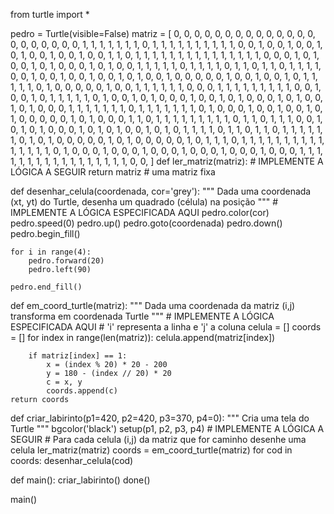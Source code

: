 from turtle import *


pedro = Turtle(visible=False)
matriz = [
    0, 0, 0, 0, 0, 0, 0, 0, 0, 0, 0, 0, 0, 0, 0, 0, 0, 0, 0, 0,
    0, 1, 1, 1, 1, 1, 1, 1, 0, 1, 1, 1, 1, 1, 1, 1, 1, 1, 1, 0,
    0, 1, 0, 0, 1, 0, 0, 1, 0, 1, 0, 0, 1, 0, 0, 1, 0, 0, 1, 1,
    0, 1, 1, 1, 1, 1, 1, 1, 1, 1, 1, 1, 1, 1, 1, 1, 0, 0, 0, 1,
    0, 1, 0, 0, 1, 0, 1, 0, 0, 0, 1, 0, 1, 0, 0, 1, 1, 1, 1, 1,
    0, 1, 1, 1, 1, 0, 1, 1, 0, 1, 1, 0, 1, 1, 1, 1, 0, 0, 1, 0,
    0, 1, 0, 0, 1, 0, 0, 1, 0, 1, 0, 0, 1, 0, 0, 0, 0, 0, 1, 0,
    0, 1, 0, 0, 1, 0, 1, 1, 1, 1, 1, 0, 1, 0, 0, 0, 0, 0, 1, 0,
    0, 1, 1, 1, 1, 1, 1, 0, 0, 0, 1, 1, 1, 1, 1, 1, 1, 1, 1, 0,
    0, 1, 0, 0, 1, 0, 1, 1, 1, 1, 1, 0, 1, 0, 0, 1, 0, 1, 0, 0,
    0, 1, 0, 0, 1, 0, 1, 0, 0, 0, 1, 0, 1, 0, 0, 1, 0, 1, 0, 0,
    0, 1, 1, 1, 1, 1, 1, 1, 0, 1, 1, 1, 1, 1, 1, 1, 0, 1, 0, 0,
    0, 1, 0, 0, 1, 0, 0, 1, 0, 1, 0, 0, 0, 0, 0, 1, 0, 1, 0, 0,
    0, 1, 1, 0, 1, 1, 1, 1, 1, 1, 1, 1, 1, 0, 1, 1, 0, 1, 1, 1,
    0, 0, 1, 0, 1, 0, 1, 0, 0, 0, 1, 0, 1, 0, 1, 0, 0, 1, 0, 1,
    0, 1, 1, 1, 1, 0, 1, 1, 0, 1, 1, 0, 1, 1, 1, 1, 1, 1, 0, 1,
    0, 1, 0, 0, 0, 0, 0, 1, 0, 1, 0, 0, 0, 0, 0, 1, 0, 1, 1, 1,
    0, 1, 1, 1, 1, 1, 1, 1, 1, 1, 1, 1, 1, 1, 1, 1, 0, 1, 0, 0,
    0, 1, 0, 0, 0, 1, 0, 0, 0, 1, 0, 0, 0, 1, 0, 0, 0, 1, 0, 0,
    0, 1, 1, 1, 1, 1, 1, 1, 1, 1, 1, 1, 1, 1, 1, 1, 1, 1, 0, 0,
]
def ler_matriz(matriz):
    # IMPLEMENTE A LÓGICA A SEGUIR
    return matriz # uma matriz fixa

def desenhar_celula(coordenada, cor='grey'):
    """ Dada uma coordenada (xt, yt) do Turtle, desenha um quadrado (célula) na posição """
    # IMPLEMENTE A LÓGICA ESPECIFICADA AQUI
    pedro.color(cor)
    pedro.speed(0)
    pedro.up()
    pedro.goto(coordenada)
    pedro.down()
    pedro.begin_fill()

    for i in range(4):
        pedro.forward(20)
        pedro.left(90)

    pedro.end_fill()

def em_coord_turtle(matriz):
    """ Dada uma coordenada da matriz (i,j) transforma em coordenada Turtle """
    # IMPLEMENTE A LÓGICA ESPECIFICADA AQUI
    # 'i' representa a linha e 'j' a coluna
    celula = []
    coords = []
    for index in range(len(matriz)):
        celula.append(matriz[index])
         
        if matriz[index] == 1:
            x = (index % 20) * 20 - 200
            y = 180 - (index // 20) * 20
            c = x, y
            coords.append(c)
    return coords

def criar_labirinto(p1=420, p2=420, p3=370, p4=0):
    """ Cria uma tela do Turtle """
    bgcolor('black')
    setup(p1, p2, p3, p4)
    # IMPLEMENTE A LÓGICA A SEGUIR
    # Para cada celula (i,j) da matriz que for caminho desenhe uma celula
    ler_matriz(matriz)
    coords = em_coord_turtle(matriz)
    for cod in coords:
        desenhar_celula(cod)
      
def main():
    criar_labirinto()
    done()

main()
